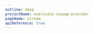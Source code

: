 ```yaml
---
outline: deep
projectName: everscale-inpage-provider
pageName: stream
apiReference: true
---
```


<Page projectName="everscale-inpage-provider" pageName="stream" />
